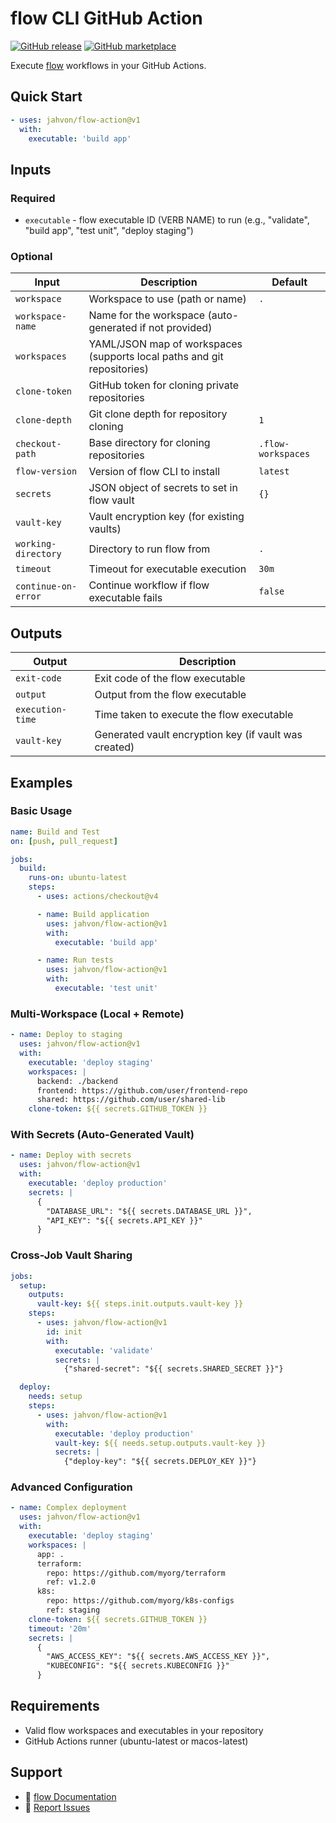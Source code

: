 # flow CLI GitHub Action

[![GitHub release](https://img.shields.io/github/v/release/jahvon/flow-action)](https://github.com/jahvon/flow-action/releases)
[![GitHub marketplace](https://img.shields.io/badge/marketplace-flow--action-blue?logo=github)](https://github.com/marketplace/actions/flow-action)

Execute [flow](https://github.com/jahvon/flow) workflows in your GitHub Actions.

## Quick Start

```yaml
- uses: jahvon/flow-action@v1
  with:
    executable: 'build app'
```

## Inputs

### Required

- `executable` - flow executable ID (VERB NAME) to run (e.g., "validate", "build app", "test unit", "deploy staging")

### Optional

| Input | Description | Default |
|-------|-------------|---------|
| `workspace` | Workspace to use (path or name) | `.` |
| `workspace-name` | Name for the workspace (auto-generated if not provided) | |
| `workspaces` | YAML/JSON map of workspaces (supports local paths and git repositories) | |
| `clone-token` | GitHub token for cloning private repositories | |
| `clone-depth` | Git clone depth for repository cloning | `1` |
| `checkout-path` | Base directory for cloning repositories | `.flow-workspaces` |
| `flow-version` | Version of flow CLI to install | `latest` |
| `secrets` | JSON object of secrets to set in flow vault | `{}` |
| `vault-key` | Vault encryption key (for existing vaults) | |
| `working-directory` | Directory to run flow from | `.` |
| `timeout` | Timeout for executable execution | `30m` |
| `continue-on-error` | Continue workflow if flow executable fails | `false` |

## Outputs

| Output | Description |
|--------|-------------|
| `exit-code` | Exit code of the flow executable |
| `output` | Output from the flow executable |
| `execution-time` | Time taken to execute the flow executable |
| `vault-key` | Generated vault encryption key (if vault was created) |

## Examples

### Basic Usage

```yaml
name: Build and Test
on: [push, pull_request]

jobs:
  build:
    runs-on: ubuntu-latest
    steps:
      - uses: actions/checkout@v4

      - name: Build application
        uses: jahvon/flow-action@v1
        with:
          executable: 'build app'

      - name: Run tests
        uses: jahvon/flow-action@v1
        with:
          executable: 'test unit'
```

### Multi-Workspace (Local + Remote)

```yaml
- name: Deploy to staging
  uses: jahvon/flow-action@v1
  with:
    executable: 'deploy staging'
    workspaces: |
      backend: ./backend
      frontend: https://github.com/user/frontend-repo
      shared: https://github.com/user/shared-lib
    clone-token: ${{ secrets.GITHUB_TOKEN }}
```

### With Secrets (Auto-Generated Vault)

```yaml
- name: Deploy with secrets
  uses: jahvon/flow-action@v1
  with:
    executable: 'deploy production'
    secrets: |
      {
        "DATABASE_URL": "${{ secrets.DATABASE_URL }}",
        "API_KEY": "${{ secrets.API_KEY }}"
      }
```

### Cross-Job Vault Sharing

```yaml
jobs:
  setup:
    outputs:
      vault-key: ${{ steps.init.outputs.vault-key }}
    steps:
      - uses: jahvon/flow-action@v1
        id: init
        with:
          executable: 'validate'
          secrets: |
            {"shared-secret": "${{ secrets.SHARED_SECRET }}"}

  deploy:
    needs: setup
    steps:
      - uses: jahvon/flow-action@v1
        with:
          executable: 'deploy production'
          vault-key: ${{ needs.setup.outputs.vault-key }}
          secrets: |
            {"deploy-key": "${{ secrets.DEPLOY_KEY }}"}
```

### Advanced Configuration

```yaml
- name: Complex deployment
  uses: jahvon/flow-action@v1
  with:
    executable: 'deploy staging'
    workspaces: |
      app: .
      terraform:
        repo: https://github.com/myorg/terraform
        ref: v1.2.0
      k8s:
        repo: https://github.com/myorg/k8s-configs
        ref: staging
    clone-token: ${{ secrets.GITHUB_TOKEN }}
    timeout: '20m'
    secrets: |
      {
        "AWS_ACCESS_KEY": "${{ secrets.AWS_ACCESS_KEY }}",
        "KUBECONFIG": "${{ secrets.KUBECONFIG }}"
      }
```

## Requirements

- Valid flow workspaces and executables in your repository
- GitHub Actions runner (ubuntu-latest or macos-latest)

## Support

- 📖 [flow Documentation](https://flowexec.io/)
- 🐛 [Report Issues](https://github.com/jahvon/flow-action/issues)

